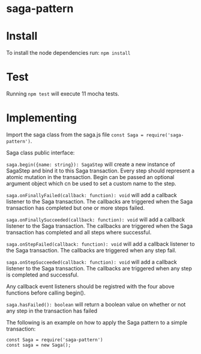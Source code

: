 # saga-pattern

# Install
To install the node dependencies run: ```npm install```

# Test
Running ```npm test``` will execute 11 mocha tests.

# Implementing
Import the saga class from the saga.js file ```const Saga = require('saga-pattern')```.

Saga class public interface:

```saga.begin({name: string}): SagaStep``` will create a new instance of SagaStep and bind it to this Saga transaction. Every step should represent a atomic mutation in the transaction. Begin can be passed an optional argument object which cn be used to set a custom name to the step.

```saga.onFinallyFailed(callback: function): void``` will add a callback listener to the Saga transaction. The callbacks are triggered when the Saga transaction has completed but one or more steps failed.

```saga.onFinallySucceeded(callback: function): void``` will add a callback listener to the Saga transaction. The callbacks are triggered when the Saga transaction has completed and all steps where successful.

```saga.onStepFailed(callback: function): void``` will add a callback listener to the Saga transaction. The callbacks are triggered when any step fail.

```saga.onStepSucceeded(callback: function): void``` will add a callback listener to the Saga transaction. The callbacks are triggered when any step is completed and successful.

Any callback event listeners should be registred with the four above functions before calling begin().

```saga.hasFailed(): boolean``` will return a boolean value on whether or not any step in the transaction has failed

The following is an example on how to apply the Saga pattern to a simple transaction:

```
const Saga = require('saga-pattern')
const saga = new Saga();
```
